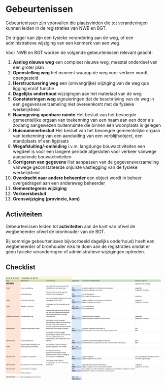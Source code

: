 # Gebeurtenissen

Gebeurtenissen zijn voorvallen die plaatsvinden die tot veranderingen kunnen leiden in de registraties van NWB en BGT. 

De trigger kan zijn een fysieke verandering aan de weg, of een administratieve wijziging van een kenmerk van een weg.

Voor NWB en BGT worden de volgende gebeurtenissen relevant geacht:

1. **Aanleg nieuwe weg** een compleet nieuwe weg, meestal onderdeel van een groter plan
2. **Openstelling weg**	het moment waarop de weg voor verkeer wordt opengesteld
3. **Herstructurering weg**	een (omvangrijke) wijziging van de weg qua ligging en/of functie
4. **Dagelijks onderhoud**	wijzigingen aan het materiaal van de weg
5. **Constateringen weg**	signaleringen dat de beschrijving van de  weg in een gegevensverzameling niet overeenkomt met de fysieke werkelijkheid 
6. **Naamgeving openbare ruimte**	Het besluit van het bevoegde gemeentelijke orgaan van toekenning van een naam aan een door als zodanig aangewezen  buitenruimte die binnen één woon­plaats is gelegen
7. **Huisnummerbesluit**	Het besluit van het bevoegde gemeentelijke orgaan van toekenning van een aanduiding van een verblijfsobject, een standplaats of een ligplaats
8. **Wegafsluiting/-omleiding** i.v.m. langdurige bouwactiviteiten	een wegdeel is voor een langere periode afgesloten voor verkeer vanwege aanpalende bouwactiviteiten
9. **Corrigeren van gegevens**	Het aanpassen van de gegevensverzameling vanwege geconstateerde onjuiste vastlegging van de fysieke werkelijkheid
10. **Overdracht naar andere beheerder**	een object wordt in beheer overgedragen aan een andereweg beheerder
11. **Gemeentegrens wijziging**	
12. **Verkeersbesluit**
13. **Grenswijziging (provincie, kom)**	

## Activiteiten
Gebeurtenissen leiden tot **activiteiten** aan de kant van ofwel de wegbeheerder ofwel de bronhouder van de BGT. 

Bij sommige gebeurtenissen bijvoorbeeld dagelijks onderhoud) hoeft een wegbeheerder of bronhouder niks te doen aan de registraties omdat er geen fysieke veranderingen of administratieve wijzigingen optreden.

## Checklist

![](media/8f6168ed9cc250493f09a171476481e3.png)
